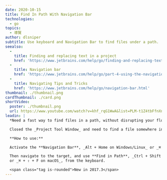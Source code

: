 ```yaml
---
date: 2020-10-15
title: Find In Path With Navigation Bar
technologies:
  - go
topics:
  - 導覽
author: dlsniper
subtitle: Use keyboard and Navigation Bar to find files under a path.
seealso:
  - 
    title: Finding and replacing text in a project
    href: 'https://www.jetbrains.com/help/go/finding-and-replacing-text-in-project.html'
  - 
    title: Navigation bar
    href: 'https://www.jetbrains.com/help/go/part-4-using-the-navigation-bar.html'
  - 
    title: Navigating Tips and Tricks
    href: 'https://www.jetbrains.com/help/go/navigation-bar.html'
thumbnail: ./thumbnail.png
cardThumbnail: ./card.png
shortVideo:
  poster: ./thumbnail.png
  url: https://www.youtube.com/watch?v=khf_rqG1WwA&list=PLM-t1Z4tbFfnXnghmtk6WVz10_pivOw25&index=11&t=0s
leadin: |
  *Need a fast way to find files in a path, without disrupting your flow?*

  Closed the _Project Tool Window_ and need to find a file somewhere in the project tree?

  **How to use:**

  Activate the **Navigation Bar**, _Alt + Home on Windows/Linux_ or _⌘ + ↑ on macOS_.

  Then navigate to the target, and use **Find in Path**, _Ctrl + Shift + F on Windows/Linux_
  or _⌘ + ⇧ + F on macOS_, from the keyboard.

  <span class="tag is-rounded">New in 2017.3</span>
---
```


